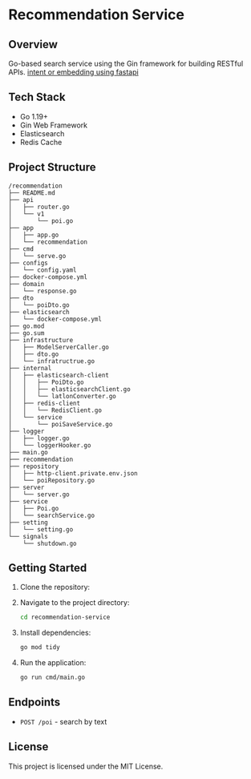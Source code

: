 # Recommendation Service

## Overview
Go-based search service using the Gin framework for building RESTful APIs.
[intent or embedding using fastapi](/fastapi/intent-recognition-api/README.md)

## Tech Stack
- Go 1.19+
- Gin Web Framework
- Elasticsearch
- Redis Cache

## Project Structure
```
/recommendation
├── README.md
├── api
│   ├── router.go
│   └── v1
│       └── poi.go
├── app
│   ├── app.go
│   └── recommendation
├── cmd
│   └── serve.go
├── configs
│   └── config.yaml
├── docker-compose.yml
├── domain
│   └── response.go
├── dto
│   └── poiDto.go
├── elasticsearch
│   └── docker-compose.yml
├── go.mod
├── go.sum
├── infrastructure
│   ├── ModelServerCaller.go
│   ├── dto.go
│   └── infratructrue.go
├── internal
│   ├── elasticsearch-client
│   │   ├── PoiDto.go
│   │   ├── elasticsearchClient.go
│   │   └── latlonConverter.go
│   ├── redis-client
│   │   └── RedisClient.go
│   └── service
│       └── poiSaveService.go
├── logger
│   ├── logger.go
│   └── loggerHooker.go
├── main.go
├── recommendation
├── repository
│   ├── http-client.private.env.json
│   └── poiRepository.go
├── server
│   └── server.go
├── service
│   ├── Poi.go
│   └── searchService.go
├── setting
│   └── setting.go
└── signals
    └── shutdown.go

```

## Getting Started
1. Clone the repository:
    
2. Navigate to the project directory:
    ```sh
    cd recommendation-service
    ```
3. Install dependencies:
    ```sh
    go mod tidy
    ```
4. Run the application:
    ```sh
    go run cmd/main.go
    ```

## Endpoints
- `POST /poi` - search by text

## License
This project is licensed under the MIT License.